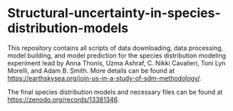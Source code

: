 # Structural-uncertainty-in-species-distribution-models
This repository contains all scripts of data downloading, data processing, model building, and model prediction for the species distribution modeling experiment lead by Anna Thonis, Uzma Ashraf, C. Nikki Cavalieri, Toni Lyn Morelli, and Adam B. Smith. More details can be found at https://earthskysea.org/join-us-in-a-study-of-sdm-methodology/.

The final species distribution models and necessary files can be found at https://zenodo.org/records/13381346.
